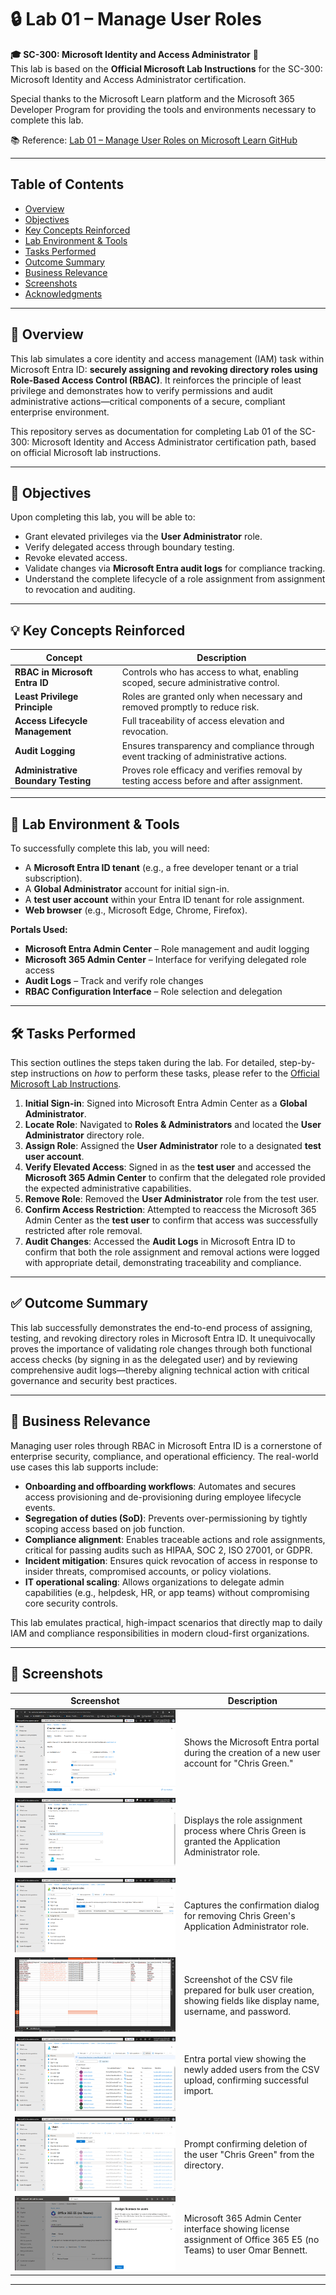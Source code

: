 # 🔒 Lab 01 – Manage User Roles

**🎓 SC-300: Microsoft Identity and Access Administrator** 📄  
This lab is based on the **Official Microsoft Lab Instructions** for the SC-300: Microsoft Identity and Access Administrator certification.

Special thanks to the Microsoft Learn platform and the Microsoft 365 Developer Program for providing the tools and environments necessary to complete this lab.

📚 Reference: [Lab 01 – Manage User Roles on Microsoft Learn GitHub](https://microsoftlearning.github.io/SC-300-Identity-and-Access-Administrator/Instructions/Labs/Lab_01_ManageUserRoles.html)

---

## Table of Contents

- [Overview](#overview)
- [Objectives](#objectives)
- [Key Concepts Reinforced](#key-concepts-reinforced)
- [Lab Environment & Tools](#lab-environment--tools)
- [Tasks Performed](#tasks-performed)
- [Outcome Summary](#outcome-summary)
- [Business Relevance](#business-relevance)
- [Screenshots](#screenshots)
- [Acknowledgments](#acknowledgments)

---

## 🧭 Overview

This lab simulates a core identity and access management (IAM) task within Microsoft Entra ID: **securely assigning and revoking directory roles using Role-Based Access Control (RBAC)**. It reinforces the principle of least privilege and demonstrates how to verify permissions and audit administrative actions—critical components of a secure, compliant enterprise environment.

This repository serves as documentation for completing Lab 01 of the SC-300: Microsoft Identity and Access Administrator certification path, based on official Microsoft lab instructions.

---

## 🎯 Objectives

Upon completing this lab, you will be able to:

- Grant elevated privileges via the **User Administrator** role.
- Verify delegated access through boundary testing.
- Revoke elevated access.
- Validate changes via **Microsoft Entra audit logs** for compliance tracking.
- Understand the complete lifecycle of a role assignment from assignment to revocation and auditing.

---

## 💡 Key Concepts Reinforced

| Concept                             | Description                                                                              |
| ----------------------------------- | ---------------------------------------------------------------------------------------- |
| **RBAC in Microsoft Entra ID**      | Controls who has access to what, enabling scoped, secure administrative control.         |
| **Least Privilege Principle**       | Roles are granted only when necessary and removed promptly to reduce risk.               |
| **Access Lifecycle Management**     | Full traceability of access elevation and revocation.                                    |
| **Audit Logging**                   | Ensures transparency and compliance through event tracking of administrative actions.    |
| **Administrative Boundary Testing** | Proves role efficacy and verifies removal by testing access before and after assignment. |

---

## 🧪 Lab Environment & Tools

To successfully complete this lab, you will need:

- A **Microsoft Entra ID tenant** (e.g., a free developer tenant or a trial subscription).
- A **Global Administrator** account for initial sign-in.
- A **test user account** within your Entra ID tenant for role assignment.
- **Web browser** (e.g., Microsoft Edge, Chrome, Firefox).

**Portals Used:**

- **Microsoft Entra Admin Center** – Role management and audit logging
- **Microsoft 365 Admin Center** – Interface for verifying delegated role access
- **Audit Logs** – Track and verify role changes
- **RBAC Configuration Interface** – Role selection and delegation

---

## 🛠️ Tasks Performed

This section outlines the steps taken during the lab. For detailed, step-by-step instructions on *how* to perform these tasks, please refer to the [Official Microsoft Lab Instructions](https://learn.microsoft.com/).

1. **Initial Sign-in**: Signed into Microsoft Entra Admin Center as a **Global Administrator**.
2. **Locate Role**: Navigated to **Roles & Administrators** and located the **User Administrator** directory role.
3. **Assign Role**: Assigned the **User Administrator** role to a designated **test user account**.
4. **Verify Elevated Access**: Signed in as the **test user** and accessed the **Microsoft 365 Admin Center** to confirm that the delegated role provided the expected administrative capabilities.
5. **Remove Role**: Removed the **User Administrator** role from the test user.
6. **Confirm Access Restriction**: Attempted to reaccess the Microsoft 365 Admin Center as the **test user** to confirm that access was successfully restricted after role removal.
7. **Audit Changes**: Accessed the **Audit Logs** in Microsoft Entra ID to confirm that both the role assignment and removal actions were logged with appropriate detail, demonstrating traceability and compliance.

---

## ✅ Outcome Summary

This lab successfully demonstrates the end-to-end process of assigning, testing, and revoking directory roles in Microsoft Entra ID. It unequivocally proves the importance of validating role changes through both functional access checks (by signing in as the delegated user) and by reviewing comprehensive audit logs—thereby aligning technical action with critical governance and security best practices.

---

## 💼 Business Relevance

Managing user roles through RBAC in Microsoft Entra ID is a cornerstone of enterprise security, compliance, and operational efficiency. The real-world use cases this lab supports include:

- **Onboarding and offboarding workflows**: Automates and secures access provisioning and de-provisioning during employee lifecycle events.
- **Segregation of duties (SoD)**: Prevents over-permissioning by tightly scoping access based on job function.
- **Compliance alignment**: Enables traceable actions and role assignments, critical for passing audits such as HIPAA, SOC 2, ISO 27001, or GDPR.
- **Incident mitigation**: Ensures quick revocation of access in response to insider threats, compromised accounts, or policy violations.
- **IT operational scaling**: Allows organizations to delegate admin capabilities (e.g., helpdesk, HR, or app teams) without compromising core security controls.

This lab emulates practical, high-impact scenarios that directly map to daily IAM and compliance responsibilities in modern cloud-first organizations.

---

## 📸 Screenshots

| Screenshot | Description |
| ---------- | ----------- |
| ![Create User](https://github.com/miadco/SC-300-Identity-and-Access-Labs/blob/main/01%20-%20Manage%20User%20Roles/screenshots/create_user_chris_green.png?raw=true) | Shows the Microsoft Entra portal during the creation of a new user account for "Chris Green." |
| ![Assign Role](https://github.com/miadco/SC-300-Identity-and-Access-Labs/blob/main/01%20-%20Manage%20User%20Roles/screenshots/assign_application_admin_role.png?raw=true) | Displays the role assignment process where Chris Green is granted the Application Administrator role. |
| ![Remove Role](https://github.com/miadco/SC-300-Identity-and-Access-Labs/blob/main/01%20-%20Manage%20User%20Roles/screenshots/remove_application_admin_role.png?raw=true) | Captures the confirmation dialog for removing Chris Green's Application Administrator role. |
| ![Bulk Upload CSV](https://github.com/miadco/SC-300-Identity-and-Access-Labs/blob/main/01%20-%20Manage%20User%20Roles/screenshots/bulk_user_upload_csv.png?raw=true) | Screenshot of the CSV file prepared for bulk user creation, showing fields like display name, username, and password. |
| ![Bulk List View](https://github.com/miadco/SC-300-Identity-and-Access-Labs/blob/main/01%20-%20Manage%20User%20Roles/screenshots/bulk_user_list_viewb.png?raw=true) | Entra portal view showing the newly added users from the CSV upload, confirming successful import. |
| ![Delete User](https://github.com/miadco/SC-300-Identity-and-Access-Labs/blob/main/01%20-%20Manage%20User%20Roles/screenshots/delete_user_chris_green.png?raw=true) | Prompt confirming deletion of the user "Chris Green" from the directory. |
| ![Assign License](https://github.com/miadco/SC-300-Identity-and-Access-Labs/blob/main/01%20-%20Manage%20User%20Roles/screenshots/assign_license_office365_omar_bennett.png?raw=true) | Microsoft 365 Admin Center interface showing license assignment of Office 365 E5 (no Teams) to user Omar Bennett. |

---


